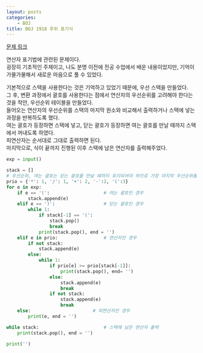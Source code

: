 ```yaml
---
layout: posts
categories:
    - BOJ
title: BOJ 1918 후위 표기식
---
```


[문제 링크](https://www.acmicpc.net/problem/1918)

연산자 표기법에 관련된 문제이다.  
굉장히 기초적인 주제이고, 나도 분명 이전에 전공 수업에서 배운 내용이었지만, 기억이 가물가물해서 새로운 마음으로 풀 수 있었다.

기본적으로 스택을 사용한다는 것은 기억하고 있었기 때문에, 우선 스택을 만들었다.  
그 후, 변환 과정에서 괄호를 사용한다는 점에서 연산자의 우선순위를 고려해야 한다는 것을 착안, 우선순위 테이블을 만들었다.  
들어오는 연산자의 우선순위를 스택의 마지막 원소와 비교해서 출력하거나 스택에 넣는 과정을 반복하도록 했다.  
여는 괄호가 등장하면 스택에 넣고, 닫는 괄호가 등장하면 여는 괄호를 만날 때까지 스택에서 꺼내도록 하였다.  
피연산자는 순서대로 그대로 출력하면 된다.  
마지막으로, 식이 끝까지 진행된 이후 스택에 남은 연산자를 출력해주었다.  

```python
exp = input()

stack = []
# 우선순위, 여는 괄호는 닫는 괄호를 만날 때까지 유지되어야 하므로 가장 마지막 우선순위를 가진다.
prio = {'*': 1, '/': 1, '+': 2, '-':2, '(':3}
for e in exp:
    if e == '(':					# 여는 괄호인 경우
        stack.append(e)
    elif e == ')':					# 닫는 괄호인 경우
        while 1:
            if stack[-1] == '(':
                stack.pop()
                break
            print(stack.pop(), end = '')
    elif e in prio:					# 연산자인 경우
        if not stack:
            stack.append(e)
        else:
            while 1:
                if prio[e] >= prio[stack[-1]]:
                    print(stack.pop(), end= '')
                else:
                    stack.append(e)
                    break
                if not stack:
                    stack.append(e)
                    break
    else:						# 피연산자인 경우
        print(e, end = '')

while stack:						# 스택에 남은 연산자 출력
    print(stack.pop(), end = '')

print('')
```
